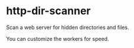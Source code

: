 # http-dir-scanner

Scan a web server for hidden directories and files.

You can customize the workers for speed.
 
